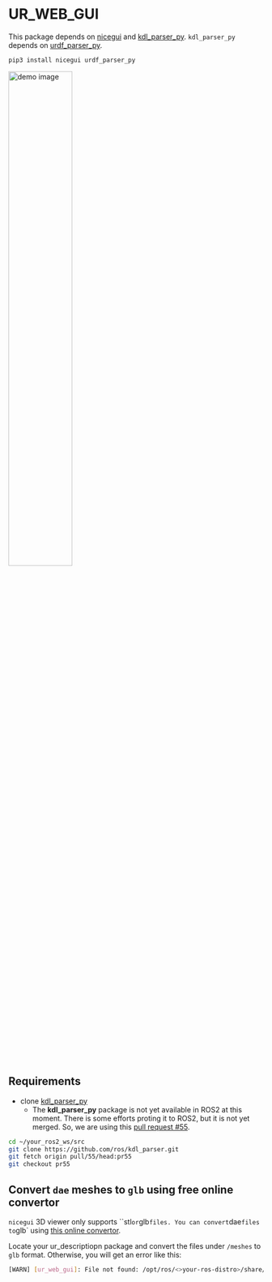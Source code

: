 # UR_WEB_GUI

This package depends on [nicegui](https://nicegui.io/) and [kdl_parser_py](https://wiki.ros.org/kdl_parser_py).
`kdl_parser_py` depends on [urdf_parser_py](https://github.com/ros/urdf_parser_py/tree/ros2).

```bash
pip3 install nicegui urdf_parser_py
```

<img src="/docs/demo.webm" alt="demo image" width="50%"/>

## Requirements

* clone [kdl_parser_py](https://github.com/ros/kdl_parser.git)
    * The **kdl_parser_py** package is not yet available in ROS2 at this moment. There is some efforts proting it to ROS2, but it is not yet merged. So, we are using this [pull request #55](https://github.com/ros/kdl_parser/pull/55).

```bash
cd ~/your_ros2_ws/src
git clone https://github.com/ros/kdl_parser.git
git fetch origin pull/55/head:pr55
git checkout pr55
```
## Convert `dae` meshes to `glb` using free online convertor

`nicegui` 3D viewer only supports ``stl` or `glb` files. You can convert `dae` files to `glb` using [this online convertor](https://imagetostl.com/convert/file/dae/to/glb).

Locate your ur_descriptiopn package and convert the files under `/meshes` to `glb` format. Otherwise, you will get an error like this:

```bash
[WARN] [ur_web_gui]: File not found: /opt/ros/<>your-ros-distro>/share/ur_description/meshes/urXX/visual/mesh_name.glb
```
